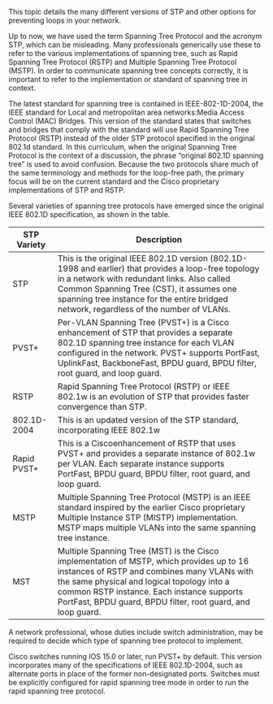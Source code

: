 This topic details the many different versions of STP and other options for preventing loops in your network.

Up to now, we have used the term Spanning Tree Protocol and the acronym STP, which can be misleading. Many professionals generically use these to refer to the various implementations of spanning tree, such as Rapid Spanning Tree Protocol (RSTP) and Multiple Spanning Tree Protocol (MSTP). In order to communicate spanning tree concepts correctly, it is important to refer to the implementation or standard of spanning tree in context.

The latest standard for spanning tree is contained in IEEE-802-1D-2004, the IEEE standard for Local and metropolitan area networks:Media Access Control (MAC) Bridges. This version of the standard states that switches and bridges that comply with the standard will use Rapid Spanning Tree Protocol (RSTP) instead of the older STP protocol specified in the original 802.1d standard. In this curriculum, when the original Spanning Tree Protocol is the context of a discussion, the phrase “original 802.1D spanning tree” is used to avoid confusion. Because the two protocols share much of the same terminology and methods for the loop-free path, the primary focus will be on the current standard and the Cisco proprietary implementations of STP and RSTP.

Several varieties of spanning tree protocols have emerged since the original IEEE 802.1D specification, as shown in the table.


| STP Variety | Description                                                                                                                                                                                                                                                                                        |
| ----------- | -------------------------------------------------------------------------------------------------------------------------------------------------------------------------------------------------------------------------------------------------------------------------------------------------- |
| STP         | This is the original IEEE 802.1D version (802.1D-1998 and earlier) that provides a loop-free topology in a network with redundant links. Also called Common Spanning Tree (CST), it assumes one spanning tree instance for the entire bridged network, regardless of the number of VLANs.          |
| PVST+       | Per-VLAN Spanning Tree (PVST+) is a Cisco enhancement of STP that provides a separate 802.1D spanning tree instance for each VLAN configured in the network. PVST+ supports PortFast, UplinkFast, BackboneFast, BPDU guard, BPDU filter, root guard, and loop guard.                               |
| RSTP        | Rapid Spanning Tree Protocol (RSTP) or IEEE 802.1w is an evolution of STP that provides faster convergence than STP.                                                                                                                                                                               |
| 802.1D-2004 | This is an updated version of the STP standard, incorporating IEEE 802.1w                                                                                                                                                                                                                          |
| Rapid PVST+ | This is a Ciscoenhancement of RSTP that uses PVST+ and provides a separate instance of 802.1w per VLAN. Each separate instance supports PortFast, BPDU guard, BPDU filter, root guard, and loop guard.                                                                                             |
| MSTP        | Multiple Spanning Tree Protocol (MSTP) is an IEEE standard inspired by the earlier Cisco proprietary Multiple Instance STP (MISTP) implementation. MSTP maps multiple VLANs into the same spanning tree instance.                                                                                  |
| MST         | Multiple Spanning Tree (MST) is the Cisco implementation of MSTP, which provides up to 16 instances of RSTP and combines many VLANs with the same physical and logical topology into a common RSTP instance. Each instance supports PortFast, BPDU guard, BPDU filter, root guard, and loop guard. |

A network professional, whose duties include switch administration, may be required to decide which type of spanning tree protocol to implement.

Cisco switches running IOS 15.0 or later, run PVST+ by default. This version incorporates many of the specifications of IEEE 802.1D-2004, such as alternate ports in place of the former non-designated ports. Switches must be explicitly configured for rapid spanning tree mode in order to run the rapid spanning tree protocol.